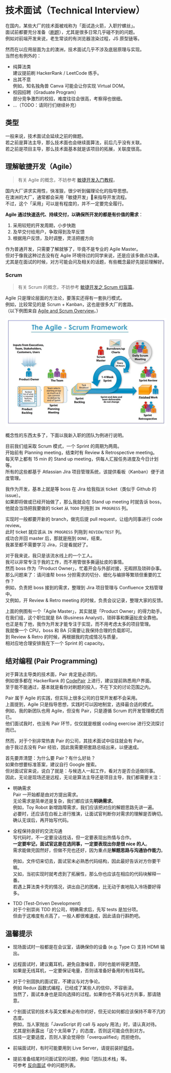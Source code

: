 # 技术面试（Technical Interview）

在国内，某些大厂的技术面被戏称为「面试造火箭，入职拧螺丝」。  
面试前都要充分准备（[刷题](https://github.com/markyun/My-blog/tree/master/Front-end-Developer-Questions)），尤其是很多日常几乎碰不到的问题。  
例如对前端开发来说，老生常谈的有浏览器渲染过程，JS 原型链等。

然而在以应用层面为主的澳洲，技术面试几乎不涉及底层原理与实现。  
当然也有例外的：

* 纯算法类  
  建议提前刷 HackerRank / LeetCode 练手。
* 出其不意  
  例如，知名独角兽 Canva 可能会让你实现 Virtual DOM。
* 校园招聘（Graduate Program）  
  部分竞争激烈的校招，难度往往会很高，考察得也很细。
* ...（TODO：请同行们继续补充）

## 类型

一般来说，技术面试会延续之前的做题。  
若之前是算法主导，那么技术面也会继续面算法，前后几乎没有关联。  
若之前是项目主导，那么技术面基本就是该项目的拓展，关联度很高。

## 理解敏捷开发（Agile）

> 有关 Agile 的概念，不妨参考 [敏捷开发入门教程](https://www.ruanyifeng.com/blog/2019/03/agile-development.html)。

国内大厂讲求实用性，快准狠，很少听到偏理论化的指导思想。  
在澳洲的大厂，通常都会采用「敏捷开发」来指导开发流程。  
不过，这个「采用」可以是有程度的，并不一定要完全履行。

**Agile 通过快速迭代、持续交付，以确保所开发的都是有价值的需求**：

1. 采用较短的开发周期，小步快跑
2. 及早交付给用户，争取得到及早反馈
3. 根据用户反馈，及时调整，灵活把握方向

作为普通开发，只需要了解就够了，毕竟不是专业的 Agile Master。  
但对于像我这种过去没有在 Agile 环境待过的同学来说，还是应该多做点功课。  
尤其是在面试的时候，对方可能会问及相关的话题，有些概念最好先提前理解好。

### Scrum

> 有关 Scrum 的概念，不妨参考 [敏捷开发之 Scrum 扫盲篇](https://www.cnblogs.com/taven/archive/2010/10/17/1853386.html)。  

Agile 只是理论层面的方法论，要落实还得有一套执行模式。  
例如，比较常见的是 Scrum + Kanban，这也是很多大厂的套路。  
（以下例图来自 [Agile and Scrum Overview](https://medium.com/jorgeacetozi/agile-and-scrum-overview-fb68fc04aff8)。）

![Scrum Diagram](./_images/scrum-diagram.png)

概念性的东西太多了，下面以我新入职的团队为例进行说明。

目前我们组采取 Scrum 模式，一个 Sprint 的周期为两周。  
开始前有 Planning meeting，结束时有 Review & Retrospective meeting。  
每天早上都有 15 min 的 Stand up meeting，供每人汇报任务进度及今日计划等。  
所有的这些都基于 Atlassian Jira 项目管理系统，该提供看板（Kanban）便于进度管理。

我作为开发，基本上就是等 boss 在 Jira 给我指派 ticket（类似于 Github 的 issue）。  
如果即将做或已经开始做了，那么我就会在 Stand up meeting 时就告诉 boss，  
他就会当场把我要做的 ticket 从 `TODO` 列拖到 `IN PROGRESS` 列。

实现时一般都要开新的 branch，做完后提 pull request，让组内同事进行 code review。  
此时 ticket 就应该从 `IN PROGRESS` 列拖到 `REVIEW/TEST` 列。  
成功合并回 master 后，那就是拖到 `DONE`，结束。  
我甚至都不需要学习 Jira，只是看就好了。

对于我来说，我只是该流水线上的一个工人。  
我可以非常专注于我的工作，而不用管很多撕逼扯皮的事情。  
然而 boss 作为「Product Owner」，忙着开会与外部对接，无暇顾及琐碎杂事。  
那么问题来了：请问谁帮 boss 分担需求的切分、细化与编排等繁琐但重要的工作？  
例如，负责把 boss 接到的需求，整理到 Jira 项目管理与 Confluence 文档管理中。  
又例如，开 Review & Retro meeting 的时候，负责会议记录，整理大家的反馈。

上面的例图有一个「Agile Master」，其实就是「Product Owner」的得力助手。  
在我们组，这个职位就是 BA (Business Analyst)，琐碎事和撕逼扯皮全靠他。  
也正是有了他，我作为开发才能专注于实现，而不用考虑太多的项目管理。  
我就像一个 CPU，boss 和 BA 只需要让我保持合理的负载即可。  
到 Review & Retro 的时候，再根据我的完成情况与质量，  
相对应地合理安排我在下一个 Sprint 的 capacity。

## 结对编程 (Pair Programming)

对于算法主导类的技术面，Pair 肯定是必须的。  
例如很多都在 HackerRank 的 [CodePair](https://support.hackerrank.com/hc/en-us/articles/115008269227-Introduction-to-CodePair) 上进行，建议提前熟悉用户界面。  
至于能不能通过，基本就是看你对刷题的投入，不在下文的讨论范围之内。

Pair 属于 Agile 的实践，但实际上很多公司的日常开发都不会采用。  
上面提到，Agile 只是指导思想，实践时可以因地制宜，选择最合适的模式。  
例如，我的新团队也用 Agile，但没有 Pair，只是遵循 Scrum 的开发管理模式而已。  
他们面试我时，也没有 Pair 环节，仅仅就是根据 coding exercise 进行交流探讨而已。

然而，对于个别非常热衷 Pair 的公司，其技术面试中往往就会有 Pair。  
由于我过去没有 Pair 经验，因此我需要把套路总结出来，以便速成。

首先要弄清楚：为什么要 Pair？有什么好处？  
如果你想要标准答案，建议自行 Google 搜索。  
但对面试官来说，说白了就是：与候选人一起工作，看对方是否合适做同事。  
因此，无论是现场还是远程，无论是算法主导还是项目主导，我们都需要关注：

* 明确需求  
  Pair 一开始都是由对方提出需求。  
  无论需求是简单还是复杂，我们都应该先**明确需求**。  
  例如，Toy Robot 新增路障需求，我们应该把对应的解题思路先讲一遍。  
  必要时，还应该在白板上进行推演，让面试官判断你对需求的理解是否确切。  
  确认无误后，再开始写代码。

* 全程保持良好的交流沟通  
  写代码时，不一定要没话找话，但一定要表现出热情与合作。  
  **一定要牢记，面试官这是在选同事，一定要表现出你是很 nice 的人**。  
  需求能做完固然好，但做不完也还好，因为重点是**解题思路与沟通协作能力**。

  例如，文件切来切去，面试官未必熟悉代码结构，因此最好告诉对方你要干嘛。  
  又如，当初实现时就考虑到了拓展性，那么你也应该在相应的代码块解释一番。  
  若遇上算法类卡壳的情况，讲出自己的困难，比无动于衷地陷入冷场要好得多。

* TDD (Test-Driven Development)  
  对于个别崇尚 TDD 的公司，明确需求后，先写 tests 是加分项。  
  但由于这难度有点高了，一般人都很难速成，因此请自行斟酌吧。

## 温馨提示

* 现场面试时一般都是在会议室，请确保你的设备 (e.g. Type C) 支持 HDMI 输出。

* 远程面试时，建议戴耳机，避免自激噪音，同时也能听得更清楚。  
  如果是无线耳机，一定要保证电量，否则请准备好备用的有线耳机。

* 对于个别固执的面试官，不建议与对方争论。  
  例如 Redux 函数式编程，已经成了某些人的信仰，不容亵渎。  
  当然了，面试本身也是双向选择的过程。如果你也不屑与对方共事，那请随意。

* 个别面试官的技术与英文都未必有你的好，但无论如何都应该保持不卑不亢的态度。  
  例如，当人家抛出「JavaScript 的 call 与 apply 用法」时，请认真对待。  
  尤其是别表露出「这个太简单了」的态度，否则这可能会伤到对方。  
  炫技一定要适度，否则人家会觉得你「overqualified」而拒绝你。

* 前端面试时，有时可能要用到 Live Server，请提前装好[插件](https://marketplace.visualstudio.com/items?itemName=ritwickdey.LiveServer)。

* 提前准备结尾时问面试官的问题，例如「团队技术栈」等。  
  可参考 [反向面试](https://github.com/yifeikong/reverse-interview-zh) 中的问题列表。
